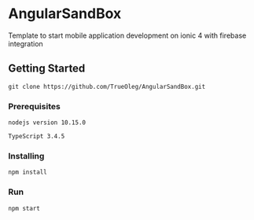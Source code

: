 # AngularSandBox

Template to start mobile application development on ionic 4 with firebase integration

## Getting Started

```
git clone https://github.com/TrueOleg/AngularSandBox.git
```

### Prerequisites

```
nodejs version 10.15.0
```

```
TypeScript 3.4.5
```

### Installing

```
npm install
```

### Run

```
npm start
```
